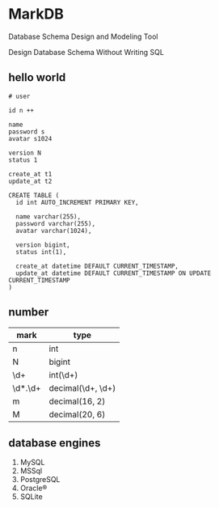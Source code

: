 # MarkDB

Database Schema Design and Modeling Tool

Design Database Schema Without Writing SQL

## hello world

```
# user

id n ++

name
password s
avatar s1024

version N
status 1

create_at t1
update_at t2
```

```mysql
CREATE TABLE (
  id int AUTO_INCREMENT PRIMARY KEY,

  name varchar(255),
  password varchar(255),
  avatar varchar(1024),

  version bigint,
  status int(1),

  create_at datetime DEFAULT CURRENT_TIMESTAMP,
  update_at datetime DEFAULT CURRENT_TIMESTAMP ON UPDATE CURRENT_TIMESTAMP
)
```

## number

| mark | type |
-|-
n | int
N | bigint
\d+ | int(\d+)
\d*\.\d+ | decimal(\d+, \d+)
m | decimal(16, 2)
M | decimal(20, 6)

## database engines

1. MySQL
2. MSSql
3. PostgreSQL
4. Oracle®
5. SQLite
